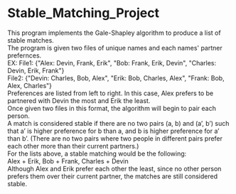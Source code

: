 # Stable_Matching_Project
This program implements the Gale-Shapley algorithm to produce a list of stable matches.<br />
The program is given two files of unique names and each names' partner prefernces.<br />
EX: File1: {"Alex: Devin, Frank, Erik", "Bob: Frank, Erik, Devin", "Charles: Devin, Erik, Frank"}<br />
File2: {"Devin: Charles, Bob, Alex", "Erik: Bob, Charles, Alex", "Frank: Bob, Alex, Charles"}<br />
Preferences are listed from left to right. In this case, Alex prefers to be partnered with Devin the most and Erik the least.<br />
Once given two files in this format, the algorithm will begin to pair each person.<br />
A match is considered stable if there are no two pairs (a, b) and (a’, b’) such that a’ is higher preference for b than a,
and b is higher preference for a’ than b’. (There are no two pairs where two people in different pairs prefer each other more than their current partners.)<br />
For the lists above, a stable matching would be the following:<br />
Alex + Erik, Bob + Frank, Charles + Devin<br />
Although Alex and Erik prefer each other the least, since no other person prefers them over their current partner, the matches are still considered stable.
